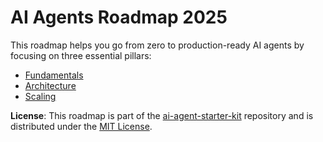 # AI Agents Roadmap 2025

This roadmap helps you go from zero to production-ready AI agents by focusing on three essential pillars:

- [Fundamentals](./fundamentals.md)
- [Architecture](./architecture.md)
- [Scaling](./scaling.md)


**License**: This roadmap is part of the [ai-agent-starter-kit](../) repository and is distributed under the [MIT License](../LICENSE.txt).
